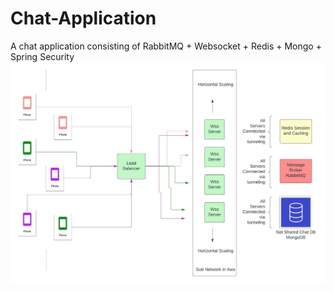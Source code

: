 # Chat-Application
A chat application consisting of RabbitMQ + Websocket + Redis + Mongo + Spring Security
![](https://github.com/halilbaydar/Chat-Application/blob/master/media/chat_architecture.jpeg)
